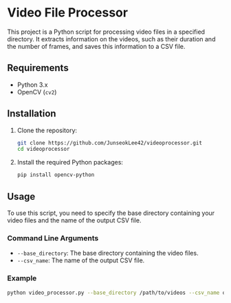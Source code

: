 # Video File Processor

This project is a Python script for processing video files in a specified directory. It extracts information on the videos, such as their duration and the number of frames, and saves this information to a CSV file.

## Requirements

- Python 3.x
- OpenCV (`cv2`)

## Installation

1. Clone the repository:
    ```sh
    git clone https://github.com/JunseokLee42/videoprocessor.git
    cd videoprocessor
    ```

2. Install the required Python packages:
    ```sh
    pip install opencv-python
    ```

## Usage

To use this script, you need to specify the base directory containing your video files and the name of the output CSV file.

### Command Line Arguments

- `--base_directory`: The base directory containing the video files.
- `--csv_name`: The name of the output CSV file.

### Example

```sh
python video_processor.py --base_directory /path/to/videos --csv_name output.csv
